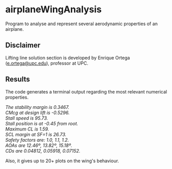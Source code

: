 # airplaneWingAnalysis
Program to analyse and represent several aerodynamic properties of an airplane.

## Disclaimer
Lifting line solution section is developed by Enrique Ortega (e.ortega@upc.edu), professor at UPC.

## Results
The code generates a terminal output regarding the most relevant numerical properties.

_The stability margin is 0.3467._<br>
_CMcg at design lift is -0.5296._<br>
_Stall speed is 95.73._<br>
_Stall position is at -0.45 from root._<br>
_Maximum CL is 1.59._<br>
_SCL margin at SF=1 is 26.73._<br>
_Safety factors are: 1.0, 1.1, 1.2._<br>
  _AOAs are 12.46º, 13.82º, 15.18º._<br>
  _CDs are 0.04812, 0.05918, 0.07152._

Also, it gives up to 20+ plots on the wing's behaviour.